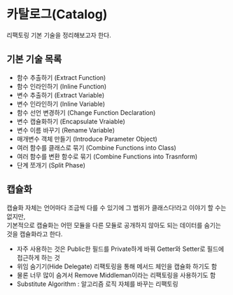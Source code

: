 # 카탈로그(Catalog)
리팩토링 기본 기술을 정리해보고자 한다.

## 기본 기술 목록
- 함수 추출하기 (Extract Function)
- 함수 인라인하기 (Inline Function)
- 변수 추출하기 (Extract Variable)
- 변수 인라인하기 (Inline Variable)
- 함수 선언 변경하기 (Change Function Declaration)
- 변수 캡슐화하기 (Encapsulate Vraiable)
- 변수 이름 바꾸기 (Rename Variable)
- 매개변수 객체 만들기 (Introduce Parameter Object)
- 여러 함수를 클래스로 묶기 (Combine Functions into Class)
- 여러 함수를 변환 함수로 묶기 (Combine Functions into Trasnform)
- 단계 쪼개기 (Split Phase)

## 캡슐화
캡슐화 자체는 언어마다 조금씩 다를 수 있기에 그 범위가 클래스다!라고 이야기 할 수는 없지만,  
기본적으로 캡슐화는 어떤 모듈을 다른 모듈로 공개하지 않아도 되는 데이터를 숨기는 것을 캡슐화라고 한다.

- 자주 사용하는 것은 Public한 필드를 Private하게 바꿔 Getter와 Setter로 필드에 접근하게 하는 것
- 위임 숨기기(Hide Delegate) 리팩토링을 통해 메서드 체인을 캡슐화 하기도 함
- 물론 너무 많이 숨겨서 Remove Middleman이라는 리팩토링을 사용하기도 함
- Substitute Algorithm : 알고리즘 로직 자체를 바꾸는 리팩토링